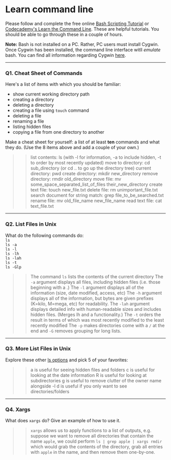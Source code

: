 # Learn command line

Please follow and complete the free online [Bash Scripting Tutorial](https://ryanstutorials.net/bash-scripting-tutorial/) or [Codecademy's Learn the Command Line](https://www.codecademy.com/learn/learn-the-command-line). These are helpful tutorials. You should be able to go through these in a couple of hours.

**Note:** Bash is not installed on a PC. Rather, PC users must install Cygwin. Once Cygwin has been installed, the command line interface witll _emulate_ bash. You can find all information regarding Cygwin [here](https://www.cygwin.com/).

---

### Q1.  Cheat Sheet of Commands  

Here's a list of items with which you should be familiar:  
* show current working directory path
* creating a directory
* deleting a directory
* creating a file using `touch` command
* deleting a file
* renaming a file
* listing hidden files
* copying a file from one directory to another

Make a cheat sheet for yourself: a list of at least **ten** commands and what they do.  (Use the 8 items above and add a couple of your own.)  

> > list contents: ls (with -l for information, -a to include hidden, -t to order by most recently updated)
> > move to directory: cd sub_directory (or cd .. to go up the directory tree)
> > current directory: pwd
> > create directory: mkdir new_directory
> > remove directory: rmdir old_directory
> > move file: mv some_space_separated_list_of_files their_new_directory
> > create text file: touch new_file.txt
> > delete file: rm unimportant_file.txt
> > search document for string match: grep file_to_be_searched.txt
> > rename file:  mv old_file_name new_file_name
> > read text file:  cat text_file.txt

---

### Q2.  List Files in Unix   

What do the following commands do:  
`ls`  
`ls -a`  
`ls -l`  
`ls -lh`  
`ls -lah`  
`ls -t`  
`ls -Glp`  

> > The command `ls` lists the contents of the current directory
> > The `-a` argument displays all files, including hidden files (i.e. those beginning with a .)
> > The `-l` argument displays all of the information (size, date modified, access, etc)
> > The `-h` argument displays all of the information, but bytes are given prefixes (K=kilo, M=mega, etc) for readability.
> > The `-lah` argument displays detailed info with human-readable sizes and includes hidden files. (Merges lh and a functionality.)
> > The `-t` orders the result in terms of which was most recently modified to the least recently modified
> > The `-p` makes directories come with a `/` at the end and `-G` removes grouping for long lists.

---

### Q3.  More List Files in Unix  

Explore these other [ls options](http://www.techonthenet.com/unix/basic/ls.php) and pick 5 of your favorites:

> > a is useful for seeing hidden files and folders
> > c is useful for looking at the date information
> > R is useful for looking at subdirectories
> > g is useful to remove clutter of the owner name alongside -l
> > d is useful if you only want to see directories/folders

---

### Q4.  Xargs   

What does `xargs` do? Give an example of how to use it.

> > `xargs` allows us to apply functions to a list of outputs, e.g. suppose we want to remove all directories that contain the name `apple`, we could perform `ls | grep apple | xargs rmdir` which would grab the contents of the directory, grab all entries with `apple` in the name, and then remove them one-by-one.

 

